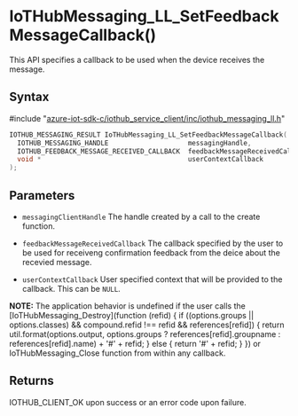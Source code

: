 # IoTHubMessaging_LL_SetFeedbackMessageCallback()

This API specifies a callback to be used when the device receives the message.

## Syntax

\#include "[azure-iot-sdk-c/iothub_service_client/inc/iothub_messaging_ll.h](../iot-c-ref-iothub-messaging-ll-h.md)"  
```C
IOTHUB_MESSAGING_RESULT IoTHubMessaging_LL_SetFeedbackMessageCallback(
  IOTHUB_MESSAGING_HANDLE                    messagingHandle,
  IOTHUB_FEEDBACK_MESSAGE_RECEIVED_CALLBACK  feedbackMessageReceivedCallback,
  void *                                     userContextCallback
);
```

## Parameters
* `messagingClientHandle` The handle created by a call to the create function. 

* `feedbackMessageReceivedCallback` The callback specified by the user to be used for receiveng confirmation feedback from the deice about the recevied message.

* `userContextCallback` User specified context that will be provided to the callback. This can be `NULL`.

**NOTE:** The application behavior is undefined if the user calls the [IoTHubMessaging_Destroy](function (refid) {
      if ((options.groups || options.classes) && compound.refid !== refid && references[refid]) {
        return util.format(options.output, options.groups ? references[refid].groupname : references[refid].name) + '#' + refid;
      } else {
        return '#' + refid;
      }
    }) or IoTHubMessaging_Close function from within any callback.

## Returns
IOTHUB_CLIENT_OK upon success or an error code upon failure.

